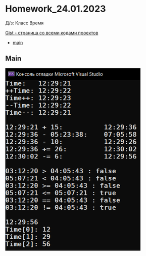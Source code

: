 
# Homework_24.01.2023
Д/з: Класс Время

<a href="https://gist.github.com/SlavikArt/45200b6ad943c6c6d038513e10b5cb68">Gist - страница со всеми кодами проектов</a>

* [main](main)

<p align="center">
    <h2>Main</h2>
    <p></p>
    <img src="images/main.png">
</p>